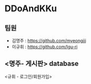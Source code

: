 # DDoAndKKu

## 팀원 

 - 김명주 : https://github.com/myeongjjj
 - 이규휘 : https://github.com/Igu-ri

<명주- 게시판>
database
-

<규휘 - 로그인/회원가입>
